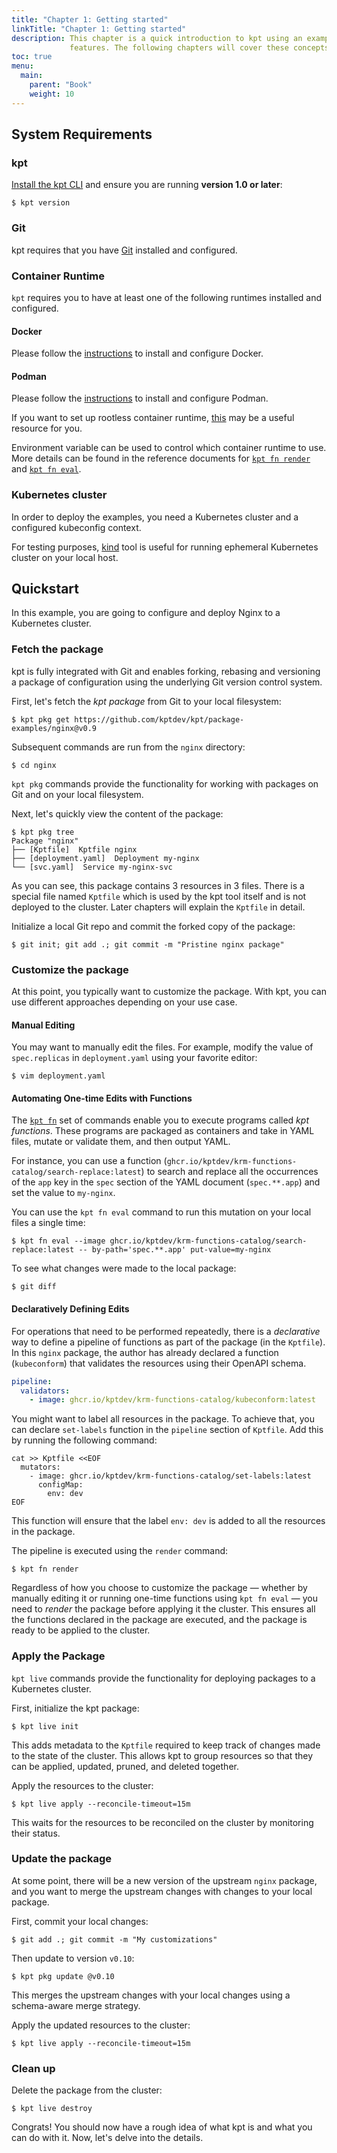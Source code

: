 ```yaml
---
title: "Chapter 1: Getting started"
linkTitle: "Chapter 1: Getting started"
description: This chapter is a quick introduction to kpt using an example to demonstrate important concepts and
             features. The following chapters will cover these concepts in detail.
toc: true
menu:
  main:
    parent: "Book"
    weight: 10
---
```


## System Requirements

### kpt

[Install the kpt CLI](../../installation/) and ensure you are running **version 1.0 or later**:

```shell
$ kpt version
```

### Git

kpt requires that you have [Git](https://git-scm.com/book/en/v2/Getting-Started-Installing-Git) installed and
configured.

### Container Runtime

`kpt` requires you to have at least one of the following runtimes installed and configured.

#### Docker

Please follow the [instructions](https://docs.docker.com/get-docker) to install and configure Docker.

#### Podman

Please follow the [instructions](https://podman.io/getting-started/installation) to install and configure Podman.

If you want to set up rootless container runtime, [this](https://rootlesscontaine.rs/) may be a useful resource for you.

Environment variable can be used to control which container runtime to use. More details can be found in the reference
documents for [`kpt fn render`](../../reference/cli/fn/render/) and [`kpt fn eval`](../../reference/cli/fn/eval/).

### Kubernetes cluster

In order to deploy the examples, you need a Kubernetes cluster and a configured kubeconfig context.

For testing purposes, [kind](https://kind.sigs.k8s.io/docs/user/quick-start/) tool is useful for running ephemeral
Kubernetes cluster on your local host.

## Quickstart

In this example, you are going to configure and deploy Nginx to a Kubernetes cluster.

### Fetch the package

kpt is fully integrated with Git and enables forking, rebasing and versioning a package of configuration using the
underlying Git version control system.

First, let's fetch the _kpt package_ from Git to your local filesystem:

```shell
$ kpt pkg get https://github.com/kptdev/kpt/package-examples/nginx@v0.9
```

Subsequent commands are run from the `nginx` directory:

```shell
$ cd nginx
```

`kpt pkg` commands provide the functionality for working with packages on Git and on your local filesystem.

Next, let's quickly view the content of the package:

```shell
$ kpt pkg tree
Package "nginx"
├── [Kptfile]  Kptfile nginx
├── [deployment.yaml]  Deployment my-nginx
└── [svc.yaml]  Service my-nginx-svc
```

As you can see, this package contains 3 resources in 3 files. There is a special file named `Kptfile` which is used by
the kpt tool itself and is not deployed to the cluster. Later chapters will explain the `Kptfile` in detail.

Initialize a local Git repo and commit the forked copy of the package:

```shell
$ git init; git add .; git commit -m "Pristine nginx package"
```

### Customize the package

At this point, you typically want to customize the package. With kpt, you can use different approaches depending on your
use case.

#### Manual Editing

You may want to manually edit the files. For example, modify the value of `spec.replicas` in `deployment.yaml` using
your favorite editor:

```shell
$ vim deployment.yaml
```

#### Automating One-time Edits with Functions

The [`kpt fn`](../../reference/cli/fn/) set of commands enable you to execute programs called _kpt functions_. These
programs are packaged as containers and take in YAML files, mutate or validate them, and then output YAML.

For instance, you can use a function (`ghcr.io/kptdev/krm-functions-catalog/search-replace:latest`) to search and replace all the occurrences of
the `app` key in the `spec` section of the YAML document (`spec.**.app`) and set the value to `my-nginx`. 

You can use the `kpt fn eval` command to run this mutation on your local files a single time:

```shell
$ kpt fn eval --image ghcr.io/kptdev/krm-functions-catalog/search-replace:latest -- by-path='spec.**.app' put-value=my-nginx
```

To see what changes were made to the local package:

```shell
$ git diff
```

#### Declaratively Defining Edits

For operations that need to be performed repeatedly, there is a _declarative_ way to define a pipeline of functions as
part of the package (in the `Kptfile`). In this `nginx` package, the author has already declared a function (`kubeconform`)
that validates the resources using their OpenAPI schema.

```yaml
pipeline:
  validators:
    - image: ghcr.io/kptdev/krm-functions-catalog/kubeconform:latest
```

You might want to label all resources in the package. To achieve that, you can declare `set-labels` function in the
`pipeline` section of `Kptfile`. Add this by running the following command:

```shell
cat >> Kptfile <<EOF
  mutators:
    - image: ghcr.io/kptdev/krm-functions-catalog/set-labels:latest
      configMap:
        env: dev
EOF
```

This function will ensure that the label `env: dev` is added to all the resources in the package.

The pipeline is executed using the `render` command:

```shell
$ kpt fn render
```

Regardless of how you choose to customize the package — whether by manually editing it or running one-time functions
using `kpt fn eval` — you need to _render_ the package before applying it the cluster. This ensures all the functions
declared in the package are executed, and the package is ready to be applied to the cluster.

### Apply the Package

`kpt live` commands provide the functionality for deploying packages to a Kubernetes cluster.

First, initialize the kpt package:

```shell
$ kpt live init
```

This adds metadata to the `Kptfile` required to keep track of changes made
to the state of the cluster. This 
allows kpt to group resources so that they can be applied, updated, pruned, and
deleted together.

Apply the resources to the cluster:

```shell
$ kpt live apply --reconcile-timeout=15m
```

This waits for the resources to be reconciled on the cluster by monitoring their
status.

### Update the package

At some point, there will be a new version of the upstream `nginx` package, and
you want to merge the upstream changes with changes to your local package.

First, commit your local changes:

```shell
$ git add .; git commit -m "My customizations"
```

Then update to version `v0.10`:

```shell
$ kpt pkg update @v0.10
```

This merges the upstream changes with your local changes using a schema-aware
merge strategy.

Apply the updated resources to the cluster:

```shell
$ kpt live apply --reconcile-timeout=15m
```

### Clean up

Delete the package from the cluster:

```shell
$ kpt live destroy
```

Congrats! You should now have a rough idea of what kpt is and what you can do
with it. Now, let's delve into the details.
